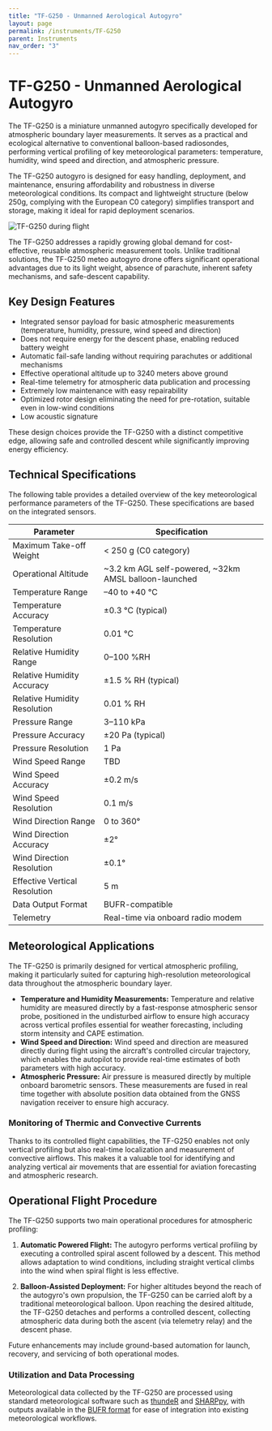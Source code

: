 ```yaml
---
title: "TF-G250 - Unmanned Aerological Autogyro"
layout: page
permalink: /instruments/TF-G250
parent: Instruments
nav_order: "3"
---
```


# TF-G250 - Unmanned Aerological Autogyro

The TF-G250 is a miniature unmanned autogyro specifically developed for atmospheric boundary layer measurements. It serves as a practical and ecological alternative to conventional balloon-based radiosondes, performing vertical profiling of key meteorological parameters: temperature, humidity, wind speed and direction, and atmospheric pressure.

The TF-G250 autogyro is designed for easy handling, deployment, and maintenance, ensuring affordability and robustness in diverse meteorological conditions. Its compact and lightweight structure (below 250g, complying with the European C0 category) simplifies transport and storage, making it ideal for rapid deployment scenarios.

![TF-G250 during flight](https://raw.githubusercontent.com/ThunderFly-aerospace/TF-G250/main/doc/img/TF-G250_flight.jpg)

The TF-G250 addresses a rapidly growing global demand for cost-effective, reusable atmospheric measurement tools. Unlike traditional solutions, the TF-G250  meteo autogyro drone offers significant operational advantages due to its light weight, absence of parachute, inherent safety mechanisms, and safe-descent capability.

## Key Design Features

* Integrated sensor payload for basic atmospheric measurements (temperature, humidity, pressure, wind speed and direction)
* Does not require energy for the descent phase, enabling reduced battery weight
* Automatic fail-safe landing without requiring parachutes or additional mechanisms
* Effective operational altitude up to 3240 meters above ground
* Real-time telemetry for atmospheric data publication and processing
* Extremely low maintenance with easy repairability
* Optimized rotor design eliminating the need for pre-rotation, suitable even in low-wind conditions
* Low acoustic signature

These design choices provide the TF-G250 with a distinct competitive edge, allowing safe and controlled descent while significantly improving energy efficiency.

## Technical Specifications

The following table provides a detailed overview of the key meteorological performance parameters of the TF-G250. These specifications are based on the integrated  sensors.

| Parameter                     | Specification                                                                                |
| ----------------------------- | -------------------------------------------------------------------------------------------- |
| Maximum Take-off Weight       | < 250 g (C0 category)                                                                        |
| Operational Altitude          | ~3.2 km AGL self-powered, ~32km AMSL balloon-launched                                         |
| Temperature Range             | –40 to +40 °C                                                                               |
| Temperature Accuracy          | ±0.3 °C (typical)                                                             |
| Temperature Resolution        | 0.01 °C                                                                                      |
| Relative Humidity Range       | 0–100 %RH                                                                                    |
| Relative Humidity Accuracy    | ±1.5 % RH (typical)                                                         |
| Relative Humidity Resolution  | 0.01 % RH                                                                                    |
| Pressure Range                | 3–110 kPa                                                                                   |
| Pressure Accuracy             | ±20 Pa (typical) |
| Pressure Resolution           | 1 Pa                                                      |
| Wind Speed Range              | TBD                                                                                          |
| Wind Speed Accuracy           | ±0.2 m/s                                                                            |
| Wind Speed Resolution         | 0.1 m/s                                                                            |
| Wind Direction Range          | 0 to 360°                                                                                 |
| Wind Direction Accuracy       | ±2°                                                                                 |
| Wind Direction Resolution     | ±0.1°                                                                                 |
| Effective Vertical Resolution | 5 m                                                                                          |
| Data Output Format            | BUFR-compatible                                                                              |
| Telemetry                     | Real-time via onboard radio modem                                                            |

## Meteorological Applications

The TF-G250 is primarily designed for vertical atmospheric profiling, making it particularly suited for capturing high-resolution meteorological data throughout the atmospheric boundary layer.

* **Temperature and Humidity Measurements:** Temperature and relative humidity are measured directly by a fast-response atmospheric sensor probe, positioned in the undisturbed airflow to ensure high accuracy across vertical profiles essential for weather forecasting, including storm intensity and CAPE estimation.
* **Wind Speed and Direction:** Wind speed and direction are measured directly during flight using the aircraft's controlled circular trajectory, which enables the autopilot to provide real-time estimates of both parameters with high accuracy.
* **Atmospheric Pressure:** Air pressure is measured directly by multiple onboard barometric sensors. These measurements are fused in real time together with absolute position data obtained from the GNSS navigation receiver to ensure high accuracy.

### Monitoring of Thermic and Convective Currents

Thanks to its controlled flight capabilities, the TF-G250 enables not only vertical profiling but also real-time localization and measurement of convective airflows. This makes it a valuable tool for identifying and analyzing vertical air movements that are essential for aviation forecasting and atmospheric research.

## Operational Flight Procedure

The TF-G250 supports two main operational procedures for atmospheric profiling:

1. **Automatic Powered Flight:** The autogyro performs vertical profiling by executing a controlled spiral ascent followed by a descent. This method allows adaptation to wind conditions, including straight vertical climbs into the wind when spiral flight is less effective.

2. **Balloon-Assisted Deployment:** For higher altitudes beyond the reach of the autogyro's own propulsion, the TF-G250 can be carried aloft by a traditional meteorological balloon. Upon reaching the desired altitude, the TF-G250 detaches and performs a controlled descent, collecting atmospheric data during both the ascent (via telemetry relay) and the descent phase.

Future enhancements may include ground-based automation for launch, recovery, and servicing of both operational modes.

### Utilization and Data Processing

Meteorological data collected by the TF-G250 are processed using standard meteorological software such as [thundeR](https://bczernecki.github.io/thundeR/) and [SHARPpy](https://github.com/sharppy/SHARPpy), with outputs available in the [BUFR format](https://en.wikipedia.org/wiki/BUFR) for ease of integration into existing meteorological workflows.

